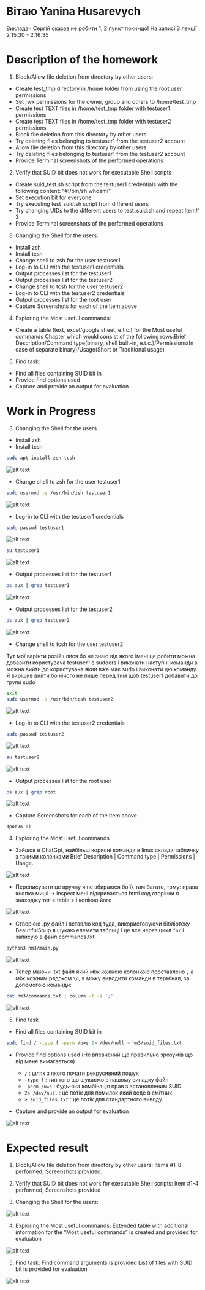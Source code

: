 # Вітаю Yanina Husarevych
Викладач Сергій сказав не робити 1, 2 пункт поки-що! На записі 3 лекції 2:15:30 - 2:16:35

# Description of the homework
1. Block/Allow file deletion from directory by other users:
- Create test_tmp directory in /home folder from using the root user permissions
- Set rwx permissions for the owner, group and others to /home/test_tmp
- Create test TEXT files in /home/test_tmp folder with testuser1 permissions
- Create test TEXT files in /home/test_tmp folder with testuser2 permissions
- Block file deletion from this directory by other users
- Try deleting files belonging to testuser1 from the testuser2 account
- Allow file deletion from this directory by other users
- Try deleting files belonging to testuser1 from the testuser2 account
- Provide Terminal screenshots of the performed operations

2. Verify that SUID bit does not work for executable Shell scripts
- Create suid_test.sh script from the testuser1 credentials with the following content: “#!/bin/sh whoami”
- Set execution bit for everyone
- Try executing test_suid.sh script from different users
- Try changing UIDs to the different users to test_suid.sh and repeat Item# 3
- Provide Terminal screenshots of the performed operations

3. Changing the Shell for the users:
- Install zsh
- Install tcsh
- Change shell to zsh for the user testuser1
- Log-in to CLI with the testuser1 credentials
- Output processes list for the testuser1
- Output processes list for the testuser2
- Change shell to tcsh for the user testuser2
- Log-in to CLI with the testuser2 credentials
- Output processes list for the root user
- Capture Screenshots for each of the Item above

4. Exploring the Most useful commands:
- Create a table (text, excel/google sheet, e.t.c.) for the Most useful commands Chapter which would consist of the following rows:Brief Description/Command type(binary, shell built-in, e.t.c.)/Permissions(In case of separate binary)/Usage(Short or Traditional usage)

5. Find task:
- Find all files containing SUID bit in
- Provide find options used
- Capture and provide an output for evaluation

# Work in Progress

3. Changing the Shell for the users
- Install zsh
- Install tcsh
``` Bash
sudo apt install zsh tcsh
```

![alt text](screen/image.png)

- Change shell to zsh for the user testuser1
``` Bash
sudo usermod -s /usr/bin/zsh testuser1
```

![alt text](screen/image-1.png)

- Log-in to CLI with the testuser1 credentials
``` Bash
sudo passwd testuser1
```

![alt text](screen/image-2.png)
``` Bash
su testuser1
```
![alt text](screen/image-3.png)

- Output processes list for the testuser1
``` Bash
ps aux | grep testuser1
```

![alt text](screen/image-4.png)

- Output processes list for the testuser2
``` Bash
ps aux | grep testuser2
```

![alt text](screen/image-5.png)

- Change shell to tcsh for the user testuser2

Тут мої варінти розійшлися бо не знаю від якого імені це робити можна добавити користувача testuser1 в sudoers і виконати наступні команди а можна вийти до користувача який вже має sudo і виконати цю команду. Я вирішив вийти бо нічого не пише перед тим щоб testuser1 добавити до групи sudo
``` Bash
exit
sudo usermod -s /usr/bin/tcsh testuser2
```
![alt text](screen/image-6.png)

- Log-in to CLI with the testuser2 credentials
``` Bash
sudo passwd testuser2
```

![alt text](screen/image-7.png)

``` Bash
su testuser2
```

![alt text](screen/image-8.png)

- Output processes list for the root user
``` Bash
ps aux | grep root
```

![alt text](screen/image-9.png)

- Capture Screenshots for each of the Item above.
```
Зробив :)
```


4. Exploring the Most useful commands

- Зайшов в ChatGpt, найбільш корисні команди в linux склади табличку з такими колонками Brief Description | Command type | Permissions | Usage.

![alt text](screen/image-10.png)

- Переписувати це вручну я не збираюся бо їх там багато, тому: права кнопка миші -> inspect мені відкривається html код сторінки я знаходжу тег < table > і копіюю його

![alt text](screen/image-11.png)

- Створюю .py файл і вставлю код туда, використовуючи бібліотеку BeautifulSoup я шукаю елемети таблиці і це все через цикл `for` і записую в файл commands.txt
``` Bash
python3 hm3/main.py
```

![alt text](screen/image-12.png)

- Тепер маючи .txt файл який між кожною колонкою проставлено `;` а між кожним рядоком `\n`, я можу виводити команди в термінал, за допомогою команди:
``` Bash
cat hm3/commands.txt | column -t -s ';'
```

![alt text](screen/image-14.png)

5. Find task
- Find all files containing SUID bit in
``` Bash
sudo find / -type f -perm /u=s 2> /dev/null > hm3/suid_files.txt
```

- Provide find options used (Не впевнений що правильно зрозумів що від мене вимагається)
    - `/` : шлях з якого почати рекрусивний пошук
    - `-type f` : тип того що шукаємо в нашому випадку файл
    - `-perm /u=s` : будь-яка комбінація прав з встановленим SUID
    - `2> /dev/null` : це потік для помилок який веде в смітник
    - `> suid_files.txt` : це потік для стандартного виводу

- Capture and provide an output for evaluation

![alt text](screen/image-13.png)


# Expected result
1. Block/Allow file deletion from directory by other users:
Items #1-8 performed, 
Screenshots provided.

2. Verify that SUID bit does not work for executable Shell scripts:
Item #1-4 performed,
Screenshots provided

3. Changing the Shell for the users:

![alt text](screen/image-15.png)

4. Exploring the Most useful commands:
Extended table with additional information for the “Most useful commands” is created and provided for evaluation

![alt text](screen/image-14.png)

5. Find task:
Find command arguments is provided
List of files with SUID bit is provided for evaluation

![alt text](screen/image-16.png)